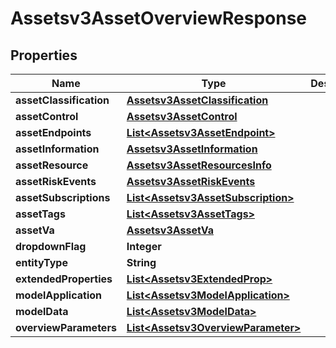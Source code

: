 

# Assetsv3AssetOverviewResponse


## Properties

| Name | Type | Description | Notes |
|------------ | ------------- | ------------- | -------------|
|**assetClassification** | [**Assetsv3AssetClassification**](Assetsv3AssetClassification.md) |  |  [optional] |
|**assetControl** | [**Assetsv3AssetControl**](Assetsv3AssetControl.md) |  |  [optional] |
|**assetEndpoints** | [**List&lt;Assetsv3AssetEndpoint&gt;**](Assetsv3AssetEndpoint.md) |  |  [optional] |
|**assetInformation** | [**Assetsv3AssetInformation**](Assetsv3AssetInformation.md) |  |  [optional] |
|**assetResource** | [**Assetsv3AssetResourcesInfo**](Assetsv3AssetResourcesInfo.md) |  |  [optional] |
|**assetRiskEvents** | [**Assetsv3AssetRiskEvents**](Assetsv3AssetRiskEvents.md) |  |  [optional] |
|**assetSubscriptions** | [**List&lt;Assetsv3AssetSubscription&gt;**](Assetsv3AssetSubscription.md) |  |  [optional] |
|**assetTags** | [**List&lt;Assetsv3AssetTags&gt;**](Assetsv3AssetTags.md) |  |  [optional] |
|**assetVa** | [**Assetsv3AssetVa**](Assetsv3AssetVa.md) |  |  [optional] |
|**dropdownFlag** | **Integer** |  |  [optional] |
|**entityType** | **String** |  |  [optional] |
|**extendedProperties** | [**List&lt;Assetsv3ExtendedProp&gt;**](Assetsv3ExtendedProp.md) |  |  [optional] |
|**modelApplication** | [**List&lt;Assetsv3ModelApplication&gt;**](Assetsv3ModelApplication.md) |  |  [optional] |
|**modelData** | [**List&lt;Assetsv3ModelData&gt;**](Assetsv3ModelData.md) |  |  [optional] |
|**overviewParameters** | [**List&lt;Assetsv3OverviewParameter&gt;**](Assetsv3OverviewParameter.md) |  |  [optional] |



